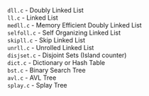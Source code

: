 `dll.c` - Doubly Linked List<br>
`ll.c` - Linked List<br>
`medll.c` - Memory Efficient Doubly Linked List<br>
`selfoll.c` - Self Organizing Linked List<br>
`skipll.c` - Skip Linked List<br>
`unrll.c` - Unrolled Linked List<br>
`disjset.c` - Disjoint Sets (Island counter)<br>
`dict.c` - Dictionary or Hash Table<br>
`bst.c` - Binary Search Tree<br>
`avl.c` - AVL Tree<br>
`splay.c` - Splay Tree<br>